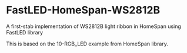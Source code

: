 # FastLED-HomeSpan-WS2812B
A first-stab implementation of WS2812B light ribbon in HomeSpan using FastLED library

This is based on the 10-RGB_LED example from HomeSpan library.
